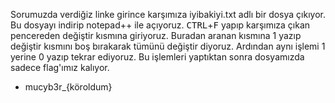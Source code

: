 Sorumuzda verdiğiz linke girince karşımıza iyibakiyi.txt adlı bir dosya çıkıyor. Bu dosyayı indirip notepad++ ile açıyoruz.
<kbd>CTRL</kbd>+<kbd>F</kbd> yapıp karşımıza çıkan pencereden değiştir kısmına giriyoruz. Buradan aranan kısmına 1 yazıp değiştir kısmını boş bırakarak tümünü değiştir diyoruz. Ardından aynı işlemi 1 yerine 0 yazıp tekrar ediyoruz. Bu işlemleri yaptıktan sonra dosyamızda sadece flag'ımız kalıyor.
* mucyb3r_{köroldum}
